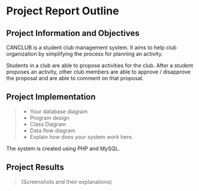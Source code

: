 # Project Report Outline

## Project Information and Objectives
CANCLUB is a student club management system. It aims to help club organization by simplifying the process for planning an activity.

Students in a club are able to propose activities for the club. After a student proposes an activity, other club members are able to approve / disapprove the proposal and are able to comment on that proposal.

## Project Implementation
> - Your database diagram
> - Program design
> - Class Diagram
> - Data flow diagram
> - Explain how does your system work here.

The system is created using PHP and MySQL.

## Project Results
> (Screenshots and their explanations)